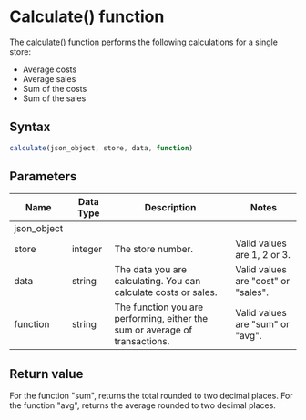 
# Calculate() function
The calculate() function performs the following calculations for a single store: 

 - Average costs
 - Average sales
 - Sum of the costs
 - Sum of the sales

## Syntax
```javascript
calculate(json_object, store, data, function)
```
## Parameters

|Name  | Data Type | Description | Notes
------|---------|-------|----
json_object | 
store  | integer | The store number.  | Valid values are 1, 2 or 3.
data | string | The data you are calculating. You can calculate costs or sales.| Valid values are "cost" or "sales".  
function | string | The function you are performing, either the sum or average of transactions. | Valid values are "sum" or "avg".

## Return value

For the function "sum", returns the total rounded to two decimal places.
For the function "avg", returns the average rounded to two decimal places.

<!--stackedit_data:
eyJoaXN0b3J5IjpbMTQzNjQ5MzA3MF19
-->